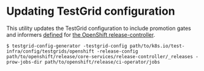 # Updating TestGrid configuration

This utility updates the TestGrid configuration to include promotion gates and informers [defined][release-controller-config] for [the OpenShift release-controller][release-controller].

```console
$ testgrid-config-generator -testgrid-config path/to/k8s.io/test-infra/config/testgrids/openshift -release-config path/to/openshift/release/core-services/release-controller/_releases -prow-jobs-dir path/to/openshift/release/ci-operator/jobs
```

[release-controller-config]: https://github.com/openshift/release/tree/master/core-services/release-controller
[release-controller]: https://github.com/openshift/release-controller/
